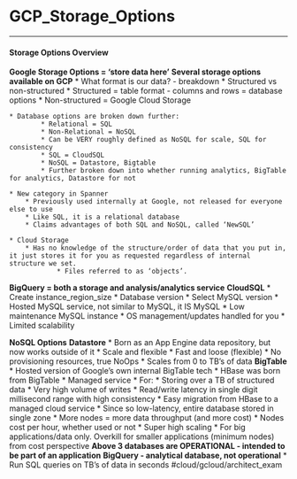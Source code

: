 # GCP_Storage_Options 
- - - -
#### Storage Options Overview
**Google Storage Options = ‘store data here’**
**Several storage options available on GCP**
	* What format is our data? - breakdown
			* Structured vs non-structured
			* Structured = table format - columns and rows = database options
			* Non-structured = Google Cloud Storage
	
	* Database options are broken down further:
			* Relational = SQL
			* Non-Relational = NoSQL
			* Can be VERY roughly defined as NoSQL for scale, SQL for consistency
			* SQL = CloudSQL
			* NoSQL = Datastore, Bigtable
			* Further broken down into whether running analytics, BigTable for analytics, Datastore for not

	* New category in Spanner
		* Previously used internally at Google, not released for everyone else to use
		* Like SQL, it is a relational database
		* Claims advantages of both SQL and NoSQL, called ‘NewSQL’

	* Cloud Storage
		* Has no knowledge of the structure/order of data that you put in, it just stores it for you as requested regardless of internal structure we set.
				* Files referred to as ‘objects’.

**BigQuery = both a storage and analysis/analytics service**
**CloudSQL**
		* Create instance_region_size
		* Database version
			* Select MySQL version
			* Hosted MySQL service, not similar to MySQL, it IS MySQL
		* Low maintenance MySQL instance
			* OS management/updates handled for you
		* Limited scalability

**NoSQL Options**
**Datastore**
		* Born as an App Engine data repository, but now works outside of it
		* Scale and flexible
		* Fast and loose (flexible)
		* No provisioning resources, true NoOps
		* Scales from 0 to TB’s of data
**BigTable**
		* Hosted version of Google’s own internal BigTable tech
		* HBase was born from BigTable
		* Managed service
		* For:
			* Storing over a TB of structured data
			* Very high volume of writes
			* Read/write latency in single digit millisecond range with high consistency
			* Easy migration from HBase to a managed cloud service
		* Since so low-latency, entire database stored in single zone
		* More nodes = more data throughput (and more cost)
		* Nodes cost per hour, whether used or not
		* Super high scaling
		* For big applications/data only. Overkill for smaller applications (minimum nodes) from cost perspective
**Above 3 databases are OPERATIONAL - intended to be part of an application**
**BigQuery - analytical database, not operational**
		* Run SQL queries on TB’s of data in seconds
#cloud/gcloud/architect_exam